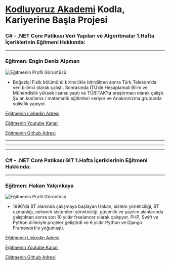 # [Kodluyoruz Akademi](https://www.kodluyoruz.org/) Kodla, Kariyerine Başla Projesi

### C# - .NET Core Patikası **Veri Yapıları ve Algoritmalar** 1.Hafta İçeriklerinin Eğitmeni Hakkında:
--- 

### Eğitmen: **Engin Deniz Alpman**
![Eğitmenin Profil Görüntüsü](https://patika-prod.s3-eu-central-1.amazonaws.com/content/courses/veri-yapilari-ve-algoritmalar/senQ6TJxRQwjt8g6w)

* Boğaziçi Fizik bölümünü birincilikle bitirdikten sonra Türk Telekom’da veri bilimci olarak çalıştı. Sonrasında İTÜ’de Hesaplamalı Bilim ve Mühendislik yüksek lisansı yaptı ve TÜBİTAK'ta araştırmacı olarak çalıştı. Şu an kodlama / matematik eğitimleri veriyor ve Anakronizma grubunda solistlik yapıyor.

[Eğitmenin Linkedin Adresi](https://www.linkedin.com/in/engindenizalpman/)

[Eğitmenin Youtube Kanalı](https://www.youtube.com/c/SezgiselEgitim/featured)

[Eğitmenin Github Adresi](https://github.com/EnginAlpman)

***
***
***
### C# - .NET Core Patikası **GIT** 1.Hafta İçeriklerinin Eğitmeni Hakkında:
--- 

### Eğitmen: **Hakan Yalçınkaya**
![Eğitmenin Profil Görüntüsü](https://patika-prod.s3-eu-central-1.amazonaws.com/content/courses/git/tgk9SaPLuYigKW3Ea)

* 1996'da BT alanında çalışmaya başlayan Hakan, sistem yöneticiliği, BT uzmanlığı, network sistemleri yöneticiliği, güvenlik ve yazılım alanlarında çalıştıktan sonra son 10 yıldır freelancer olarak çalışıyor. PHP, Swift ve Python dilleriyle projeler geliştirdi ve 6 yıldır Python ve Django Framework'e yoğunlaştı.

[Eğitmenin Linkedin Adresi](https://www.linkedin.com/in/hakanyalcinkaya/)

[Eğitmenin Youtube Kanalı](https://www.youtube.com/c/HakanYalcinkaya)

[Eğitmenin Github Adresi](https://github.com/hakanyalcinkaya)
